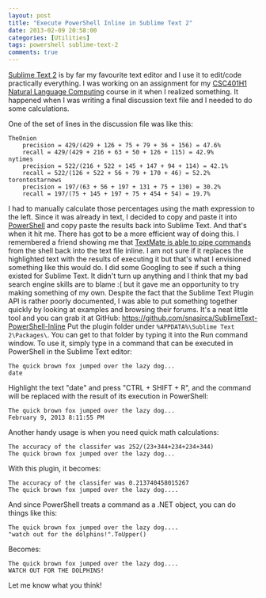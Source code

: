 ```yaml
---
layout: post
title: "Execute PowerShell Inline in Sublime Text 2"
date: 2013-02-09 20:58:00 
categories: [Utilities]
tags: powershell sublime-text-2
comments: true
---
```


[Sublime Text 2] is by far my favourite text editor and I use it to edit/code practically everything. I was working on 
an assignment for my [CSC401H1 Natural Language Computing] course in it when I realized something. It happened when I 
was writing a final discussion text file and I needed to do some calculations.

<!--more-->

One of the set of lines in the discussion file was like this:

    TheOnion
        precision = 429/(429 + 126 + 75 + 79 + 36 + 156) = 47.6%
        recall = 429/(429 + 216 + 63 + 50 + 126 + 115) = 42.9%
    nytimes
        precision = 522/(216 + 522 + 145 + 147 + 94 + 114) = 42.1%
        recall = 522/(126 + 522 + 56 + 79 + 170 + 46) = 52.2%
    torontostarnews
        precision = 197/(63 + 56 + 197 + 131 + 75 + 130) = 30.2%
        recall = 197/(75 + 145 + 197 + 75 + 454 + 54) = 19.7%

I had to manually calculate those percentages using the math expression to the left. Since it was already in text, I 
decided to copy and paste it into [PowerShell] and copy paste the results back into Sublime Text. And that's when it hit
me. There has got to be a more efficient way of doing this. I remembered a friend showing me that [TextMate is able to 
pipe commands] from the shell back into the text file inline. I am not sure if it replaces the highlighted text with the
results of executing it but that's what I envisioned something like this would do. I did some Googling to see if such a
thing existed for Sublime Text. It didn't turn up anything and I think that my bad search engine skills are to blame :( 
but it gave me an opportunity to try making something of my own. Despite the fact that the Sublime Text Plugin API is 
rather poorly documented, I was able to put something together quickly by looking at examples and browsing their forums.
It's a neat little tool and you can grab it at GitHub: <https://github.com/snasirca/SublimeText-PowerShell-Inline> Put 
the plugin folder under `%APPDATA%\Sublime Text 2\Packages\`. You can get to that folder by typing it into the Run 
command window. To use it, simply type in a command that can be executed in PowerShell in the Sublime Text editor:

    The quick brown fox jumped over the lazy dog...
    date

Highlight the text "date" and press "CTRL + SHIFT + R", and the command will be replaced with the result of its 
execution in PowerShell:

    The quick brown fox jumped over the lazy dog...
    February 9, 2013 8:11:55 PM

Another handy usage is when you need quick math calculations:

    The accuracy of the classifer was 252/(23+344+234+234+344)
    The quick brown fox jumped over the lazy dog...

With this plugin, it becomes:

    The accuracy of the classifer was 0.213740458015267
    The quick brown fox jumped over the lazy dog....

And since PowerShell treats a command as a .NET object, you can do things like this:

    The quick brown fox jumped over the lazy dog....
    "watch out for the dolphins!".ToUpper()

Becomes:

    The quick brown fox jumped over the lazy dog....
    WATCH OUT FOR THE DOLPHINS!

Let me know what you think!

[Sublime Text 2]: http://www.sublimetext.com/
[CSC401H1 Natural Language Computing]: http://www.artsandscience.utoronto.ca/ofr/calendar/crs_csc.htm#CSC401H1
[PowerShell]: http://en.wikipedia.org/wiki/Windows_PowerShell
[TextMate is able to pipe commands]: http://manual.macromates.com/en/shell_commands
